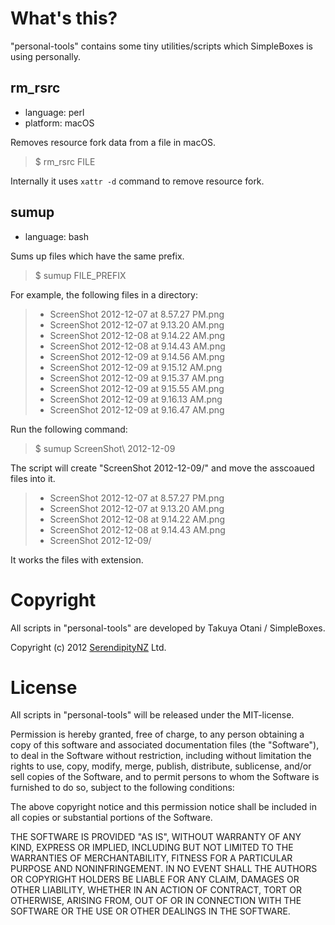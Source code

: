 # What's this?

"personal-tools" contains some tiny utilities/scripts which SimpleBoxes is using personally.


## rm_rsrc

- language: perl
- platform: macOS

Removes resource fork data from a file in macOS.

> $ rm_rsrc FILE

Internally it uses `xattr -d` command to remove resource fork.

## sumup

- language: bash

Sums up files which have the same prefix.

> $ sumup FILE_PREFIX

For example, the following files in a directory:

> * ScreenShot 2012-12-07 at 8.57.27 PM.png
> * ScreenShot 2012-12-07 at 9.13.20 AM.png
> * ScreenShot 2012-12-08 at 9.14.22 AM.png
> * ScreenShot 2012-12-08 at 9.14.43 AM.png
> * ScreenShot 2012-12-09 at 9.14.56 AM.png
> * ScreenShot 2012-12-09 at 9.15.12 AM.png
> * ScreenShot 2012-12-09 at 9.15.37 AM.png
> * ScreenShot 2012-12-09 at 9.15.55 AM.png
> * ScreenShot 2012-12-09 at 9.16.13 AM.png
> * ScreenShot 2012-12-09 at 9.16.47 AM.png

Run the following command:

> $ sumup ScreenShot\ 2012-12-09

The script will create "ScreenShot 2012-12-09/" and move the asscoaued files into it.

> * ScreenShot 2012-12-07 at 8.57.27 PM.png
> * ScreenShot 2012-12-07 at 9.13.20 AM.png
> * ScreenShot 2012-12-08 at 9.14.22 AM.png
> * ScreenShot 2012-12-08 at 9.14.43 AM.png
> * ScreenShot 2012-12-09/

It works the files with extension.

# Copyright 

All scripts in "personal-tools" are developed by Takuya Otani / SimpleBoxes.

Copyright (c) 2012 [SerendipityNZ](http://serendipitynz.com/) Ltd. 

# License 
All scripts in "personal-tools" will be released under the MIT-license.

Permission is hereby granted, free of charge, to any person obtaining 
a copy of this software and associated documentation files (the 
"Software"), to deal in the Software without restriction, including 
without limitation the rights to use, copy, modify, merge, publish, 
distribute, sublicense, and/or sell copies of the Software, and to 
permit persons to whom the Software is furnished to do so, subject to 
the following conditions:

The above copyright notice and this permission notice shall be 
included in all copies or substantial portions of the Software.

THE SOFTWARE IS PROVIDED "AS IS", WITHOUT WARRANTY OF ANY KIND, 
EXPRESS OR IMPLIED, INCLUDING BUT NOT LIMITED TO THE WARRANTIES OF 
MERCHANTABILITY, FITNESS FOR A PARTICULAR PURPOSE AND NONINFRINGEMENT. 
IN NO EVENT SHALL THE AUTHORS OR COPYRIGHT HOLDERS BE LIABLE FOR ANY 
CLAIM, DAMAGES OR OTHER LIABILITY, WHETHER IN AN ACTION OF CONTRACT, 
TORT OR OTHERWISE, ARISING FROM, OUT OF OR IN CONNECTION WITH THE 
SOFTWARE OR THE USE OR OTHER DEALINGS IN THE SOFTWARE.
